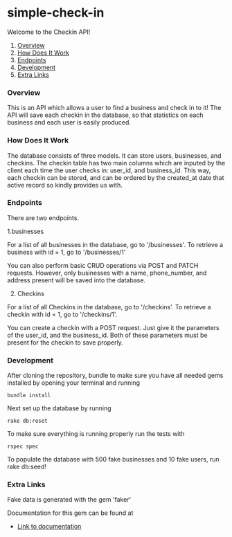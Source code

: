 # simple-check-in

Welcome to the Checkin API!

1. [Overview](#overview)
2. [How Does It Work](#how-does-it-work)
3. [Endpoints](#endpoints)
4. [Development](#development)
5. [Extra Links](#extra-links)

### Overview

This is an API which allows a user to find a business and check in to it! The API will save each checkin in the database, so that statistics on each business and each user is easily produced. 

### How Does It Work

The database consists of three models. It can store users, businesses, and checkins. The checkin table has two main columns which are inputed by the client each time the user checks in: user_id, and business_id. This way, each checkin can be stored, and can be ordered by the created_at date that active record so kindly provides us with.  

### Endpoints

There are two endpoints. 

1.businesses

For a list of all businesses in the database, go to '/businesses'. To retrieve a business with id = 1, go to '/businesses/1' 

You can also perform basic CRUD operations via POST and PATCH requests. However, only businesses with a name, phone_number, and address present will be saved into the database. 

2. Checkins

For a list of all Checkins in the database, go to '/checkins'. To retrieve a checkin with id = 1, go to '/checkins/1'.

You can create a checkin with a POST request. Just give it the parameters of the user_id, and the business_id. Both of these parameters must be present for the checkin to save properly. 

### Development
After cloning the repository, bundle to make sure you have all needed gems installed by opening your terminal and running
```
bundle install
```

Next set up the database by running
```
rake db:reset
```
To make sure everything is running properly run the tests with
```
rspec spec

```

To populate the database with 500 fake businesses and 10 fake users, run rake db:seed!

### Extra Links

Fake data is generated with the gem 'faker'

Documentation for this gem can be found at

- [Link to documentation](https://github.com/stympy/faker)

